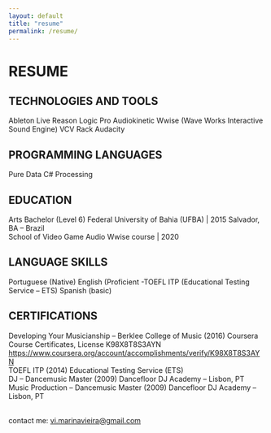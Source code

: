 ```yaml
---
layout: default
title: "resume"
permalink: /resume/
---
```


# RESUME

## TECHNOLOGIES AND TOOLS

Ableton Live
Reason
Logic Pro
Audiokinetic Wwise (Wave Works Interactive Sound Engine)
VCV Rack
Audacity


## PROGRAMMING LANGUAGES
Pure Data
C#
Processing

## EDUCATION  

Arts Bachelor (Level 6)
Federal University of Bahia (UFBA) | 2015
Salvador, BA – Brazil
<br />School of Video Game Audio
Wwise course | 2020


## LANGUAGE SKILLS  

Portuguese (Native)
English (Proficient -TOEFL ITP (Educational Testing Service – ETS)
Spanish (basic)

## CERTIFICATIONS

Developing Your Musicianship – Berklee College of Music (2016)
Coursera Course Certificates, License K98X8T8S3AYN
https://www.coursera.org/account/accomplishments/verify/K98X8T8S3AYN
<br />TOEFL ITP (2014)
Educational Testing Service (ETS)
<br />DJ – Dancemusic Master (2009)
Dancefloor DJ Academy – Lisbon, PT
<br />Music Production – Dancemusic Master (2009)
Dancefloor DJ Academy – Lisbon, PT

<br />contact me: vi.marinavieira@gmail.com
